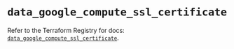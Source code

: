 # `data_google_compute_ssl_certificate`

Refer to the Terraform Registry for docs: [`data_google_compute_ssl_certificate`](https://registry.terraform.io/providers/drfaust92/google/4.16.4/docs/data-sources/compute_ssl_certificate).
